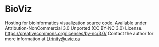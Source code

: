 # BioViz
Hosting for bioinformatics visualization source code.
Available under Attribution-NonCommercial 3.0 Unported (CC BY-NC 3.0) License.
https://creativecommons.org/licenses/by-nc/3.0/
Contact the author for more information at Ltrinity@uvic.ca

